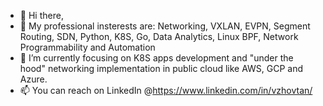 - 👋 Hi there,
- 👀 My professional insterests are: Networking, VXLAN, EVPN, Segment Routing, SDN, Python, K8S, Go, Data Analytics, Linux BPF, Network Programmability and Automation
- 🌱 I’m currently focusing on  K8S apps development and "under the hood" networking implementation in public cloud like AWS, GCP and Azure.
- 📫 You can reach on LinkedIn @https://www.linkedin.com/in/vzhovtan/

<!---
vzhovtan/vzhovtan is a ✨ special ✨ repository because its `README.md` (this file) appears on your GitHub profile.
You can click the Preview link to take a look at your changes.
--->
